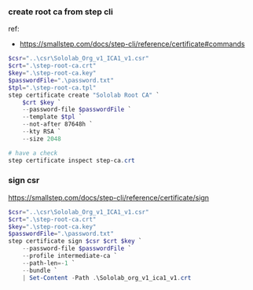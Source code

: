 ### create root ca from step cli
ref:
- https://smallstep.com/docs/step-cli/reference/certificate#commands
```powershell
$csr="..\csr\Sololab_Org_v1_ICA1_v1.csr"
$crt=".\step-root-ca.crt"
$key=".\step-root-ca.key"
$passwordFile=".\password.txt"
$tpl=".\step-root-ca.tpl"
step certificate create "Sololab Root CA" `
    $crt $key `
    --password-file $passwordFile `
    --template $tpl `
    --not-after 87648h `
    --kty RSA `
    --size 2048

# have a check
step certificate inspect step-ca.crt
```

### sign csr
https://smallstep.com/docs/step-cli/reference/certificate/sign
```powershell
$csr="..\csr\Sololab_Org_v1_ICA1_v1.csr"
$crt=".\step-root-ca.crt"
$key=".\step-root-ca.key"
$passwordFile=".\password.txt"
step certificate sign $csr $crt $key `
    --password-file $passwordFile `
    --profile intermediate-ca `
    --path-len=-1 `
    --bundle `
    | Set-Content -Path .\Sololab_org_v1_ica1_v1.crt
```